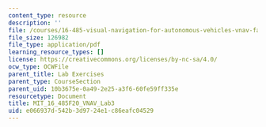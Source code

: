 ```yaml
---
content_type: resource
description: ''
file: /courses/16-485-visual-navigation-for-autonomous-vehicles-vnav-fall-2020/e066937d542b3d9724e1c86eafc04529_MIT_16_485F20_Lab3Slides.pdf
file_size: 126982
file_type: application/pdf
learning_resource_types: []
license: https://creativecommons.org/licenses/by-nc-sa/4.0/
ocw_type: OCWFile
parent_title: Lab Exercises
parent_type: CourseSection
parent_uid: 10b3675e-0a49-2e25-a3f6-60fe59ff335e
resourcetype: Document
title: MIT_16_485F20_VNAV_Lab3
uid: e066937d-542b-3d97-24e1-c86eafc04529
---
```

